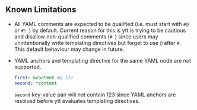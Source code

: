 ## Known Limitations

- All YAML comments are expected to be qualified (i.e. must start with `#@ ` or `#! `) by default. Current reason for this is ytt is trying to be cautious and disallow non-qualified comments (`# `) since users may unintentionally write templating directives but forget to use `@` after `#`. This default behaviour may change in future.

- YAML anchors and templating directive for the same YAML node are not supported.

    ```yaml
    first: &content #@ 123
    second: *content
    ```
    `second` key-value pair will _not_ contain 123 since YAML anchors are resolved before ytt evaluates templating directives.
